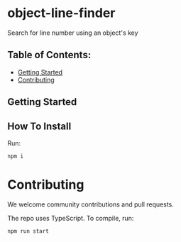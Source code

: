 # object-line-finder
Search for line number using an object's key

## Table of Contents:
* [Getting Started](_#Getting-Started_)
* [Contributing](_#Contributing_)

## Getting Started

## How To Install

Run:

```bash
npm i
```

# Contributing

We welcome community contributions and pull requests.

The repo uses TypeScript. To compile, run:

```bash
npm run start
```
